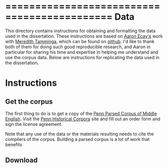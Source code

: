 ============================================
Data 
=============================================

This directory contains instructions for obtaining and formatting the data used in the dissertation. These instructions are based on [Aaron Ecay's](http://aaronecay.com/) work with [Meredith Tamminga](http://meredithtamminga.com/), which can be found on [github](https://github.com/aecay/digs15-negative-priming). I'd like to thank both of them for doing such good reproducible research, and Aaron in particular for sharing his time and expertise in helping me understand and use the corpus data. Below are instructions for replicating the data used in the dissertation.

# Instructions

## Get the corpus

The first thing to do is to get a copy of the [Penn Parsed Corpus of Middle English](https://www.ling.upenn.edu/hist-corpora/PPCME2-RELEASE-3/index.html). Visit the [Penn Historical Corpora](https://www.ling.upenn.edu/hist-corpora/) site and fill out an order form and sign the license agreement. 

Note that any use of the data or the materials resulting needs to cite the compilers of the corpus. Building a parsed corpus is a lot of work that benefits 

## Download 


